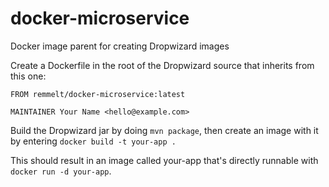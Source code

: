 docker-microservice
===================

Docker image parent for creating Dropwizard images

Create a Dockerfile in the root of the Dropwizard source that inherits from this one:

```
FROM remmelt/docker-microservice:latest

MAINTAINER Your Name <hello@example.com>

```

Build the Dropwizard jar by doing ```mvn package```, then create an image with it by entering ```docker build -t your-app .```

This should result in an image called your-app that's directly runnable with ```docker run -d your-app```.

